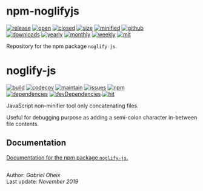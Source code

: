 # npm-noglifyjs

[![release][release-svg]][release-link]
[![open][open-svg]][open-link]
[![closed][closed-svg]][closed-link]
[![size][size-svg]][size-link]
[![minified][minified-svg]][minified-link]
[![github][githubDownloads-svg]][githubDownloads-link]  
[![downloads][totalDownloads-svg]][totalDownloads-link]
[![yearly][yearlyDownloads-svg]][yearlyDownloads-link]
[![monthly][monthlyDownloads-svg]][monthlyDownloads-link]
[![weekly][weeklyDownloads-svg]][weeklyDownloads-link]
[![mit][mit-svg]][mit-link]

[release-svg]: https://img.shields.io/github/release/gabrieloheix/npm-noglifyjs.svg
[release-link]: https://github.com/gabrieloheix/npm-noglifyjs/releases

[open-svg]: https://img.shields.io/github/issues/gabrieloheix/npm-noglifyjs.svg
[open-link]: https://github.com/gabrieloheix/npm-noglifyjs/issues

[closed-svg]: https://img.shields.io/github/issues-closed/gabrieloheix/npm-noglifyjs.svg
[closed-link]: https://github.com/gabrieloheix/npm-noglifyjs/issues?q=is%3Aissue+is%3Aclosed

[size-svg]: https://github-size-badge.herokuapp.com/gabrieloheix/npm-noglifyjs.svg
[size-link]: https://github.com/gabrieloheix/npm-noglifyjs

[minified-svg]: https://img.shields.io/bundlephobia/min/noglify-js.svg
[minified-link]: https://bundlephobia.com/result?p=noglify-js

[githubDownloads-svg]: https://img.shields.io/github/downloads/gabrieloheix/npm-noglifyjs/total.svg
[githubDownloads-link]: https://github.com/gabrieloheix/npm-noglifyjs

[totalDownloads-svg]: https://img.shields.io/npm/dt/noglify-js.svg
[totalDownloads-link]: https://www.npmjs.com/package/noglify-js

[yearlyDownloads-svg]: https://img.shields.io/npm/dy/noglify-js.svg
[yearlyDownloads-link]: https://www.npmjs.com/package/noglify-js

[monthlyDownloads-svg]: https://img.shields.io/npm/dm/noglify-js.svg
[monthlyDownloads-link]: https://www.npmjs.com/package/noglify-js

[weeklyDownloads-svg]: https://img.shields.io/npm/dw/noglify-js.svg
[weeklyDownloads-link]: https://www.npmjs.com/package/noglify-js

[mit-svg]: https://img.shields.io/badge/license-MIT-blue.svg
[mit-link]: https://github.com/gabrieloheix/npm-noglifyjs/blob/master/LICENSE


Repository for the npm package ```noglify-js```.


# noglify-js

[//]: # (https://github.com/dwyl/repo-badges)

[![build][build-svg]][build-link]
[![codecov][codecov-svg]][codecov-link]
[![maintain][maintain-svg]][maintain-link]
[![issues][issues-svg]][issues-link]
[![npm][npm-svg]][npm-link]  
[![dependencies][dependencies-svg]][dependencies-link]
[![devDependencies][devDependencies-svg]][devDependencies-link]
[![hit][hit-svg]][hit-link]

[build-svg]: https://travis-ci.org/gabrieloheix/npm-noglifyjs.svg?branch=master
[build-link]: https://travis-ci.org/gabrieloheix/npm-noglifyjs

[codecov-svg]: https://codecov.io/gh/gabrieloheix/npm-noglifyjs/branch/master/graph/badge.svg
[codecov-link]: https://codecov.io/gh/gabrieloheix/npm-noglifyjs

[maintain-svg]: https://api.codeclimate.com/v1/badges/2acd854abd2aeff743fa/maintainability
[maintain-link]: https://codeclimate.com/github/gabrieloheix/npm-noglifyjs/maintainability

[issues-svg]: https://img.shields.io/codeclimate/issues/gabrieloheix/npm-noglifyjs.svg
[issues-link]: https://github.com/gabrieloheix/npm-noglifyjs/issues

[npm-svg]: https://img.shields.io/npm/v/noglify-js.svg
[npm-link]: https://www.npmjs.com/package/noglify-js

[dependencies-svg]: https://david-dm.org/gabrieloheix/npm-noglifyjs/status.svg
[dependencies-link]: https://david-dm.org/gabrieloheix/npm-noglifyjs

[devDependencies-svg]: https://david-dm.org/gabrieloheix/npm-noglifyjs/dev-status.svg
[devDependencies-link]: https://david-dm.org/gabrieloheix/npm-noglifyjs?type=dev

[hit-svg]: https://hits.dwyl.com/gabrieloheix/npm-noglifyjs.svg
[hit-link]: https://hits.dwyl.com/gabrieloheix/npm-noglifyjs


JavaScript non-minifier tool only concatenating files.

Useful for debugging purpose as adding a semi-colon character in-between file contents.


## Documentation

[Documentation for the npm package ```noglify-js```.][doc]

[doc]: https://www.npmjs.com/package/noglify-js


##

Author: _Gabriel Oheix_  
Last update: _November 2019_

